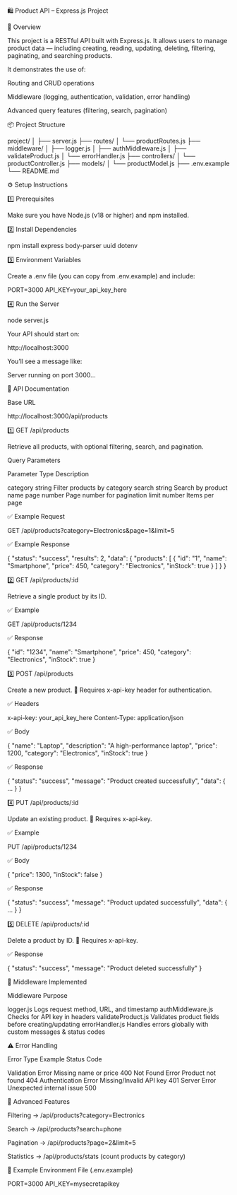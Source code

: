 🛍️ Product API – Express.js Project

🚀 Overview

This project is a RESTful API built with Express.js. It allows users to manage product data — including creating, reading, updating, deleting, filtering, paginating, and searching products.

It demonstrates the use of:

Routing and CRUD operations

Middleware (logging, authentication, validation, error handling)

Advanced query features (filtering, search, pagination)


📦 Project Structure

project/
│
├── server.js
├── routes/
│   └── productRoutes.js
├── middleware/
│   ├── logger.js
│   ├── authMiddleware.js
│   ├── validateProduct.js
│   └── errorHandler.js
├── controllers/
│   └── productController.js
├── models/
│   └── productModel.js
├── .env.example
└── README.md


⚙️ Setup Instructions

1️⃣ Prerequisites

Make sure you have Node.js (v18 or higher) and npm installed.

2️⃣ Install Dependencies

npm install express body-parser uuid dotenv

3️⃣ Environment Variables

Create a .env file (you can copy from .env.example) and include:

PORT=3000
API_KEY=your_api_key_here

4️⃣ Run the Server

node server.js

Your API should start on:

http://localhost:3000

You’ll see a message like:

Server running on port 3000...


🧪 API Documentation

Base URL

http://localhost:3000/api/products


1️⃣ GET /api/products

Retrieve all products, with optional filtering, search, and pagination.

Query Parameters

Parameter	Type	Description

category	string	Filter products by category
search	string	Search by product name
page	number	Page number for pagination
limit	number	Items per page


✅ Example Request

GET /api/products?category=Electronics&page=1&limit=5

✅ Example Response

{
  "status": "success",
  "results": 2,
  "data": {
    "products": [
      {
        "id": "1",
        "name": "Smartphone",
        "price": 450,
        "category": "Electronics",
        "inStock": true
      }
    ]
  }
}


2️⃣ GET /api/products/:id

Retrieve a single product by its ID.

✅ Example

GET /api/products/1234

✅ Response

{
  "id": "1234",
  "name": "Smartphone",
  "price": 450,
  "category": "Electronics",
  "inStock": true
}


3️⃣ POST /api/products

Create a new product.
🔐 Requires x-api-key header for authentication.

✅ Headers

x-api-key: your_api_key_here
Content-Type: application/json

✅ Body

{
  "name": "Laptop",
  "description": "A high-performance laptop",
  "price": 1200,
  "category": "Electronics",
  "inStock": true
}

✅ Response

{
  "status": "success",
  "message": "Product created successfully",
  "data": { ... }
}


4️⃣ PUT /api/products/:id

Update an existing product.
🔐 Requires x-api-key.

✅ Example

PUT /api/products/1234

✅ Body

{
  "price": 1300,
  "inStock": false
}

✅ Response

{
  "status": "success",
  "message": "Product updated successfully",
  "data": { ... }
}


5️⃣ DELETE /api/products/:id

Delete a product by ID.
🔐 Requires x-api-key.

✅ Response

{
  "status": "success",
  "message": "Product deleted successfully"
}


🧩 Middleware Implemented

Middleware	Purpose

logger.js	Logs request method, URL, and timestamp
authMiddleware.js	Checks for API key in headers
validateProduct.js	Validates product fields before creating/updating
errorHandler.js	Handles errors globally with custom messages & status codes


⚠️ Error Handling

Error Type	Example	Status Code

Validation Error	Missing name or price	400
Not Found Error	Product not found	404
Authentication Error	Missing/Invalid API key	401
Server Error	Unexpected internal issue	500


🧠 Advanced Features

Filtering → /api/products?category=Electronics

Search → /api/products?search=phone

Pagination → /api/products?page=2&limit=5

Statistics → /api/products/stats (count products by category)


🧰 Example Environment File (.env.example)

PORT=3000
API_KEY=mysecretapikey

